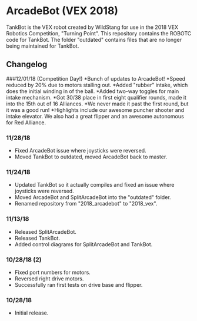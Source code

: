 # ArcadeBot (VEX 2018)

TankBot is the VEX robot created by WildStang for use in the 2018 VEX Robotics Competition, "Turning Point". This repository contains the ROBOTC code for TankBot. The folder "outdated" contains files that are no longer being maintained for TankBot.

## Changelog
###12/01/18 (Competition Day!)
*Bunch of updates to ArcadeBot!
*Speed reduced by 20% due to motors stalling out.
*Added "rubber" intake, which does the initial winding in of the ball.
*Added two-way toggles for main intake mechanism.
*Got 30/38 place in first eight qualifier rounds, made it into the 15th out of 16 Alliances.
*We never made it past the first round, but it was a good run!
*Highlights include our awesome puncher shooter and intake elevator. We also had a great flipper and an awesome autonomous for Red Alliance.

### 11/28/18
* Fixed ArcadeBot issue where joysticks were reversed.
* Moved TankBot to outdated, moved ArcadeBot back to master.

### 11/24/18
* Updated TankBot so it actually compiles and fixed an issue where joysticks were reversed.
* Moved ArcadeBot and SplitArcadeBot into the "outdated" folder.
* Renamed repository from "2018_arcadebot" to "2018_vex".

### 11/13/18
* Released SplitArcadeBot.
* Released TankBot.
* Added control diagrams for SplitArcadeBot and TankBot.

### 10/28/18 (2)
* Fixed port numbers for motors.
* Reversed right drive motors.
* Successfully ran first tests on drive base and flipper.

### 10/28/18
* Initial release.
